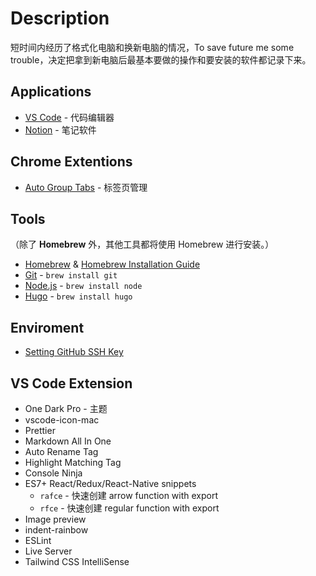 # Description
短时间内经历了格式化电脑和换新电脑的情况，To save future me some trouble，决定把拿到新电脑后最基本要做的操作和要安装的软件都记录下来。

## Applications
- [VS Code](https://code.visualstudio.com/) - 代码编辑器
- [Notion](https://www.notion.so/desktop) - 笔记软件

## Chrome Extentions
- [Auto Group Tabs](https://chrome.google.com/webstore/detail/auto-group-tabs/mnolhkkapjcaekdgopmfolekecfhgoob) - 标签页管理

## Tools
（除了 **Homebrew** 外，其他工具都将使用 Homebrew 进行安装。）
- [Homebrew](https://brew.sh/) & [Homebrew Installation Guide](https://www.youtube.com/watch?v=IWJKRmFLn-g)
- [Git](https://git-scm.com/) -  `brew install git`
- [Node.js](https://nodejs.org/en) - `brew install node`
- [Hugo](https://gohugo.io/) - `brew install hugo`

## Enviroment
- [Setting GitHub SSH Key](https://cuttontail.blog/blog/how-to-add-ssh-key-to-github-on-mac/)

## VS Code Extension

- One Dark Pro - 主题
- vscode-icon-mac
- Prettier
- Markdown All In One
- Auto Rename Tag
- Highlight Matching Tag
- Console Ninja
- ES7+ React/Redux/React-Native snippets
  - `rafce` - 快速创建 arrow function with export
  - `rfce` - 快速创建 regular function with export
- Image preview
- indent-rainbow
- ESLint
- Live Server
- Tailwind CSS IntelliSense
